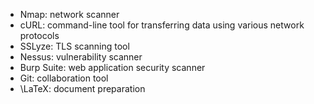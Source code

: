 * Nmap: network scanner
* cURL: command-line tool for transferring data using various network protocols
* SSLyze: TLS scanning tool
* Nessus: vulnerability scanner
* Burp Suite: web application security scanner
* Git: collaboration tool
* \LaTeX: document preparation

